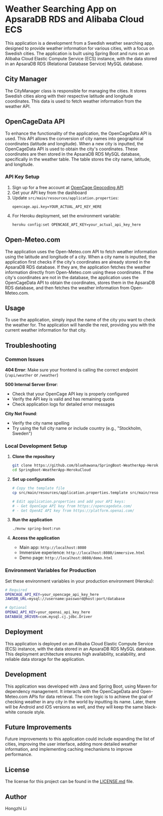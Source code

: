 # Weather Searching App on ApsaraDB RDS and Alibaba Cloud ECS

This application is a development from a Swedish weather searching app, designed to provide weather information for various cities, with a focus on Swedish cities. The application is built using Spring Boot and runs on an Alibaba Cloud Elastic Compute Service (ECS) instance, with the data stored in an ApsaraDB RDS (Relational Database Service) MySQL database.

## City Manager

The CityManager class is responsible for managing the cities. It stores Swedish cities along with their respective latitude and longitude coordinates. This data is used to fetch weather information from the weather API.

## OpenCageData API

To enhance the functionality of the application, the OpenCageData API is used. This API allows the conversion of city names into geographical coordinates (latitude and longitude). When a new city is inputted, the OpenCageData API is used to obtain the city's coordinates. These coordinates are then stored in the ApsaraDB RDS MySQL database, specifically in the weather table. The table stores the city name, latitude, and longitude.

### API Key Setup

1. Sign up for a free account at [OpenCage Geocoding API](https://opencagedata.com/)
2. Get your API key from the dashboard
3. Update `src/main/resources/application.properties`:
   ```properties
   opencage.api.key=YOUR_ACTUAL_API_KEY_HERE
   ```
4. For Heroku deployment, set the environment variable:
   ```bash
   heroku config:set OPENCAGE_API_KEY=your_actual_api_key_here
   ```

## Open-Meteo.com

The application uses the Open-Meteo.com API to fetch weather information using the latitude and longitude of a city. When a city name is inputted, the application first checks if the city's coordinates are already stored in the ApsaraDB RDS database. If they are, the application fetches the weather information directly from Open-Meteo.com using these coordinates. If the city's coordinates are not in the database, the application uses the OpenCageData API to obtain the coordinates, stores them in the ApsaraDB RDS database, and then fetches the weather information from Open-Meteo.com.

## Usage

To use the application, simply input the name of the city you want to check the weather for. The application will handle the rest, providing you with the current weather information for that city.

## Troubleshooting

### Common Issues

**404 Error**: Make sure your frontend is calling the correct endpoint (`/api/weather` or `/weather`)

**500 Internal Server Error**: 
- Check that your OpenCage API key is properly configured
- Verify the API key is valid and has remaining quota
- Check application logs for detailed error messages

**City Not Found**: 
- Verify the city name spelling
- Try using the full city name or include country (e.g., "Stockholm, Sweden")

### Local Development Setup

1. **Clone the repository**
   ```bash
   git clone https://github.com/bluehawana/SpringBoot-WeatherApp-HerokuCloud.git
   cd SpringBoot-WeatherApp-HerokuCloud
   ```

2. **Set up configuration**
   ```bash
   # Copy the template file
   cp src/main/resources/application.properties.template src/main/resources/application.properties
   
   # Edit application.properties and add your API keys:
   # - Get OpenCage API key from https://opencagedata.com/
   # - Get OpenAI API key from https://platform.openai.com/
   ```

3. **Run the application**
   ```bash
   ./mvnw spring-boot:run
   ```

4. **Access the application**
   - Main app: `http://localhost:8080`
   - Immersive experience: `http://localhost:8080/immersive.html`
   - Demo page: `http://localhost:8080/demo.html`

### Environment Variables for Production

Set these environment variables in your production environment (Heroku):

```bash
# Required
OPENCAGE_API_KEY=your_opencage_api_key_here
JAWSDB_URL=mysql://username:password@host:port/database

# Optional
OPENAI_API_KEY=your_openai_api_key_here
DATABASE_DRIVER=com.mysql.cj.jdbc.Driver
```

## Deployment

This application is deployed on an Alibaba Cloud Elastic Compute Service (ECS) instance, with the data stored in an ApsaraDB RDS MySQL database. This deployment architecture ensures high availability, scalability, and reliable data storage for the application.

## Development

This application was developed with Java and Spring Boot, using Maven for dependency management. It interacts with the OpenCageData and Open-Meteo.com APIs for data retrieval. The core logic is to achieve the goal of checking weather in any city in the world by inputting its name. Later, there will be Android and iOS versions as well, and they will keep the same black-white console style.

## Future Improvements

Future improvements to this application could include expanding the list of cities, improving the user interface, adding more detailed weather information, and implementing caching mechanisms to improve performance.

## License

The license for this project can be found in the [LICENSE.md](LICENSE) file.

## Author
Hongzhi Li
